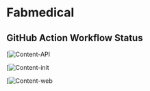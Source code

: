 # Fabmedical

## GitHub Action Workflow Status

[![Content-API](https://github.com/sabirmohamed/Fabmedical/workflows/content-api/badge.svg)

[![Content-init](https://github.com/sabirmohamed/Fabmedical/workflows/content-init/badge.svg)

[![Content-web](https://github.com/sabirmohamed/Fabmedical/workflows/content-web/badge.svg)
